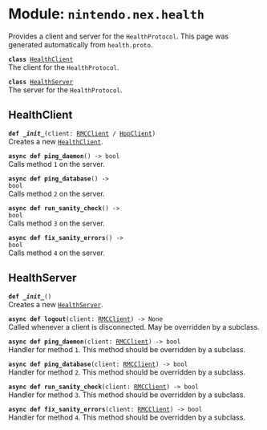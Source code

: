 
# Module: <code>nintendo.nex.health</code>

Provides a client and server for the `HealthProtocol`. This page was generated automatically from `health.proto`.

<code>**class** [HealthClient](#healthclient)</code><br>
<span class="docs">The client for the `HealthProtocol`.</span>

<code>**class** [HealthServer](#healthserver)</code><br>
<span class="docs">The server for the `HealthProtocol`.</span>

## HealthClient
<code>**def _\_init__**(client: [RMCClient](rmc.md#rmcclient) / [HppClient](hpp.md#hppclient))</code><br>
<span class="docs">Creates a new [`HealthClient`](#healthclient).</span>

<code>**async def ping_daemon**() -> bool</code><br>
<span class="docs">Calls method `1` on the server.</span>

<code>**async def ping_database**() -> bool</code><br>
<span class="docs">Calls method `2` on the server.</span>

<code>**async def run_sanity_check**() -> bool</code><br>
<span class="docs">Calls method `3` on the server.</span>

<code>**async def fix_sanity_errors**() -> bool</code><br>
<span class="docs">Calls method `4` on the server.</span>

## HealthServer
<code>**def _\_init__**()</code><br>
<span class="docs">Creates a new [`HealthServer`](#healthserver).</span>

<code>**async def logout**(client: [RMCClient](rmc.md#rmcclient)) -> None</code><br>
<span class="docs">Called whenever a client is disconnected. May be overridden by a subclass.</span>

<code>**async def ping_daemon**(client: [RMCClient](rmc.md#rmcclient)) -> bool</code><br>
<span class="docs">Handler for method `1`. This method should be overridden by a subclass.</span>

<code>**async def ping_database**(client: [RMCClient](rmc.md#rmcclient)) -> bool</code><br>
<span class="docs">Handler for method `2`. This method should be overridden by a subclass.</span>

<code>**async def run_sanity_check**(client: [RMCClient](rmc.md#rmcclient)) -> bool</code><br>
<span class="docs">Handler for method `3`. This method should be overridden by a subclass.</span>

<code>**async def fix_sanity_errors**(client: [RMCClient](rmc.md#rmcclient)) -> bool</code><br>
<span class="docs">Handler for method `4`. This method should be overridden by a subclass.</span>

